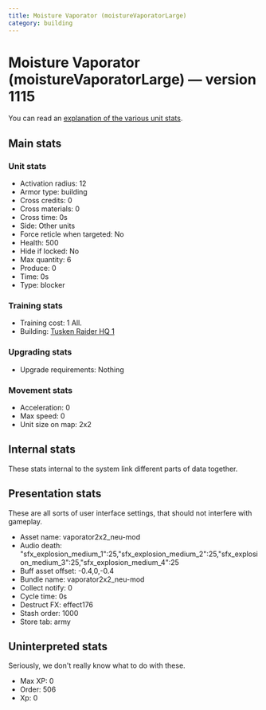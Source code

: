 ```yaml
---
title: Moisture Vaporator (moistureVaporatorLarge)
category: building
---
```


# Moisture Vaporator (moistureVaporatorLarge) — version 1115

You can read an [explanation  of the various unit stats](unitexplained.md).

## Main stats

### Unit stats

  * Activation radius: 12
  * Armor type: building
  * Cross credits: 0
  * Cross materials: 0
  * Cross time: 0s
  * Side: Other units
  * Force reticle when targeted: No
  * Health: 500
  * Hide if locked: No
  * Max quantity: 6
  * Produce: 0
  * Time: 0s
  * Type: blocker

### Training stats

  * Training cost: 1 All.
  * Building: [Tusken Raider HQ 1](tuskenHQ.html)

### Upgrading stats

  * Upgrade requirements: Nothing

### Movement stats

  * Acceleration: 0
  * Max speed: 0
  * Unit size on map: 2x2

## Internal stats

These stats internal to the system link different parts of data together.


## Presentation stats

These are all sorts of user interface settings, that should not interfere with gameplay.

  * Asset name: vaporator2x2_neu-mod
  * Audio death: "sfx_explosion_medium_1":25,"sfx_explosion_medium_2":25,"sfx_explosion_medium_3":25,"sfx_explosion_medium_4":25
  * Buff asset offset: -0.4,0,-0.4
  * Bundle name: vaporator2x2_neu-mod
  * Collect notify: 0
  * Cycle time: 0s
  * Destruct FX: effect176
  * Stash order: 1000
  * Store tab: army

## Uninterpreted stats

Seriously, we don't really know what to do with these.

  * Max XP: 0
  * Order: 506
  * Xp: 0

